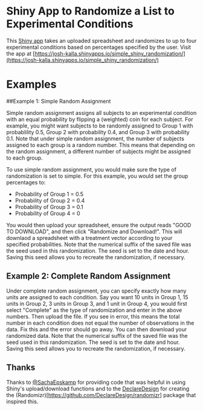 # Shiny App to Randomize a List to Experimental Conditions
This [Shiny app](https://josh-kalla.shinyapps.io/simple_shiny_randomization/) takes an uploaded spreadsheet and randomizes to up to four experimental conditions based on percentages specified by the user. Visit the app at [https://josh-kalla.shinyapps.io/simple_shiny_randomization/](https://josh-kalla.shinyapps.io/simple_shiny_randomization/)

# Examples

##Example 1: Simple Random Assignment

Simple random assignment assigns all subjects to an experimental condition with an equal probability by flipping a (weighted) coin for each subject. For example, you might want subjects to be randomly assigned to Group 1 with probablility 0.5, Group 2 with probability 0.4, and Group 3 with probability 0.1. Note that under simple random assignment, the number of subjects assigned to each group is a random number. This means that depending on the random assignment, a different number of subjects might be assigned to each group.

To use simple random assignment, you would make sure the type of randomization is set to simple. For this example, you would set the group percentages to:

- Probability of Group 1 = 0.5
- Probability of Group 2 = 0.4
- Probability of Group 3 = 0.1
- Probability of Group 4 = 0

You would then upload your spreadsheet, ensure the output reads "GOOD TO DOWNLOAD", and then click "Randomize and Download!". This will downlaod a spreadsheet with a treatment vector according to your specified probabilities. Note that the numerical suffix of the saved file was the seed used in this randomization. The seed is set to the date and hour. Saving this seed allows you to recreate the randomization, if necessary.


## Example 2: Complete Random Assignment

Under complete random assignment, you can specify exactly how many units are assigned to each condition. Say you want 10 units in Group 1, 15 units in Group 2, 3 units in Group 3, and 1 unit in Group 4, you would first select "Complete" as the type of randomization and enter in the above numbers. Then upload the file. If you see in error, this means the total number in each condition does not equal the number of observations in the data. Fix this and the error should go away. You can then download your randomized data. Note that the numerical suffix of the saved file was the seed used in this randomization. The seed is set to the date and hour. Saving this seed allows you to recreate the randomization, if necessary.

## Thanks
Thanks to [@SachaEpskamp](https://gist.github.com/SachaEpskamp/5796467) for providing code that was helpful in using Shiny's upload/download functions and to the [DeclareDesign](http://declaredesign.org/) for creating the (Randomizr)[https://github.com/DeclareDesign/randomizr] package that inspired this. 
